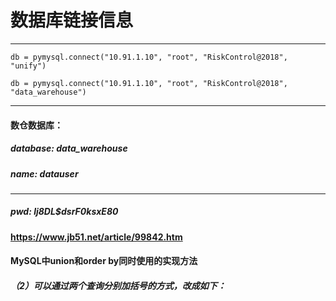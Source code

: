 
# 数据库链接信息

---

    db = pymysql.connect("10.91.1.10", "root", "RiskControl@2018", "unify")

    db = pymysql.connect("10.91.1.10", "root", "RiskControl@2018", "data_warehouse")
    

-------


#### 数仓数据库：

##### database:  data_warehouse

##### name:  datauser

----


##### pwd:  lj8DL$dsrF0ksxE80

#### https://www.jb51.net/article/99842.htm

#### MySQL中union和order by同时使用的实现方法

##### （2）可以通过两个查询分别加括号的方式，改成如下：
